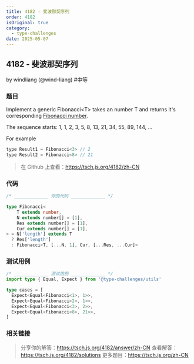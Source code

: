 ```yaml
---
title: 4182 - 斐波那契序列
order: 4182
isOriginal: true
category:
  - type-challenges
date: 2025-05-07
---
```


4182 - 斐波那契序列
-------
by windliang (@wind-liang) #中等

### 题目

Implement a generic Fibonacci\<T\> takes an number T and returns it's corresponding [Fibonacci number](https://en.wikipedia.org/wiki/Fibonacci_number).

The sequence starts:
1, 1, 2, 3, 5, 8, 13, 21, 34, 55, 89, 144, ...

For example
```js
type Result1 = Fibonacci<3> // 2
type Result2 = Fibonacci<8> // 21
```

> 在 Github 上查看：https://tsch.js.org/4182/zh-CN

### 代码

```ts
/* _____________ 你的代码 _____________ */

type Fibonacci<
    T extends number,
    N extends number[] = [1],
    Res extends number[] = [1],
    Cur extends number[] = [1],
> = N['length'] extends T
  ? Res['length']
  : Fibonacci<T, [...N, 1], Cur, [...Res, ...Cur]>

```

### 测试用例

```ts
/* _____________ 测试用例 _____________ */
import type { Equal, Expect } from '@type-challenges/utils'

type cases = [
  Expect<Equal<Fibonacci<1>, 1>>,
  Expect<Equal<Fibonacci<2>, 1>>,
  Expect<Equal<Fibonacci<3>, 2>>,
  Expect<Equal<Fibonacci<8>, 21>>,
]

```

### 相关链接

> 分享你的解答：https://tsch.js.org/4182/answer/zh-CN
> 查看解答：https://tsch.js.org/4182/solutions
> 更多题目：https://tsch.js.org/zh-CN
